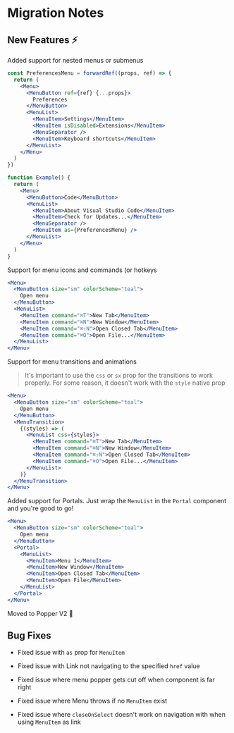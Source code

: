 # Migration Notes

## New Features ⚡️

Added support for nested menus or submenus

```jsx
const PreferencesMenu = forwardRef((props, ref) => {
  return (
    <Menu>
      <MenuButton ref={ref} {...props}>
        Preferences
      </MenuButton>
      <MenuList>
        <MenuItem>Settings</MenuItem>
        <MenuItem isDisabled>Extensions</MenuItem>
        <MenuSeparator />
        <MenuItem>Keyboard shortcuts</MenuItem>
      </MenuList>
    </Menu>
  )
})

function Example() {
  return (
    <Menu>
      <MenuButton>Code</MenuButton>
      <MenuList>
        <MenuItem>About Visual Studio Code</MenuItem>
        <MenuItem>Check for Updates...</MenuItem>
        <MenuSeparator />
        <MenuItem as={PreferencesMenu} />
      </MenuList>
    </Menu>
  )
}
```

Support for menu icons and commands (or hotkeys

```jsx
<Menu>
  <MenuButton size="sm" colorScheme="teal">
    Open menu
  </MenuButton>
  <MenuList>
    <MenuItem command="⌘T">New Tab</MenuItem>
    <MenuItem command="⌘N">New Window</MenuItem>
    <MenuItem command="⌘⇧N">Open Closed Tab</MenuItem>
    <MenuItem command="⌘O">Open File...</MenuItem>
  </MenuList>
</Menu>
```

Support for menu transitions and animations

> It's important to use the `css` or `sx` prop for the transitions to work
> properly. For some reason, it doesn't work with the `style` native prop

```jsx
<Menu>
  <MenuButton size="sm" colorScheme="teal">
    Open menu
  </MenuButton>
  <MenuTransition>
    {(styles) => (
      <MenuList css={styles}>
        <MenuItem command="⌘T">New Tab</MenuItem>
        <MenuItem command="⌘N">New Window</MenuItem>
        <MenuItem command="⌘⇧N">Open Closed Tab</MenuItem>
        <MenuItem command="⌘O">Open File...</MenuItem>
      </MenuList>
    )}
  </MenuTransition>
</Menu>
```

Added support for Portals. Just wrap the `MenuList` in the `Portal` component
and you're good to go!

```jsx
<Menu>
  <MenuButton size="sm" colorScheme="teal">
    Open menu
  </MenuButton>
  <Portal>
    <MenuList>
      <MenuItem>Menu 1</MenuItem>
      <MenuItem>New Window</MenuItem>
      <MenuItem>Open Closed Tab</MenuItem>
      <MenuItem>Open File</MenuItem>
    </MenuList>
  </Portal>
</Menu>
```

Moved to Popper V2 🥳

## Bug Fixes

- Fixed issue with `as` prop for `MenuItem`

- Fixed issue with Link not navigating to the specified `href` value

- Fixed issue where menu popper gets cut off when component is far right

- Fixed issue where Menu throws if no `MenuItem` exist

- Fixed issue where `closeOnSelect` doesn't work on navigation with when using
  `MenuItem` as link
